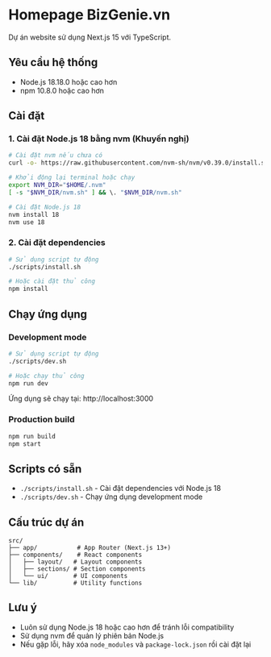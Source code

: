 # Homepage BizGenie.vn

Dự án website sử dụng Next.js 15 với TypeScript.

## Yêu cầu hệ thống

- Node.js 18.18.0 hoặc cao hơn
- npm 10.8.0 hoặc cao hơn

## Cài đặt

### 1. Cài đặt Node.js 18 bằng nvm (Khuyến nghị)

```bash
# Cài đặt nvm nếu chưa có
curl -o- https://raw.githubusercontent.com/nvm-sh/nvm/v0.39.0/install.sh | bash

# Khởi động lại terminal hoặc chạy
export NVM_DIR="$HOME/.nvm"
[ -s "$NVM_DIR/nvm.sh" ] && \. "$NVM_DIR/nvm.sh"

# Cài đặt Node.js 18
nvm install 18
nvm use 18
```

### 2. Cài đặt dependencies

```bash
# Sử dụng script tự động
./scripts/install.sh

# Hoặc cài đặt thủ công
npm install
```

## Chạy ứng dụng

### Development mode

```bash
# Sử dụng script tự động
./scripts/dev.sh

# Hoặc chạy thủ công
npm run dev
```

Ứng dụng sẽ chạy tại: http://localhost:3000

### Production build

```bash
npm run build
npm start
```

## Scripts có sẵn

- `./scripts/install.sh` - Cài đặt dependencies với Node.js 18
- `./scripts/dev.sh` - Chạy ứng dụng development mode

## Cấu trúc dự án

```
src/
├── app/           # App Router (Next.js 13+)
├── components/    # React components
│   ├── layout/   # Layout components
│   ├── sections/ # Section components
│   └── ui/       # UI components
└── lib/          # Utility functions
```

## Lưu ý

- Luôn sử dụng Node.js 18 hoặc cao hơn để tránh lỗi compatibility
- Sử dụng nvm để quản lý phiên bản Node.js
- Nếu gặp lỗi, hãy xóa `node_modules` và `package-lock.json` rồi cài đặt lại
